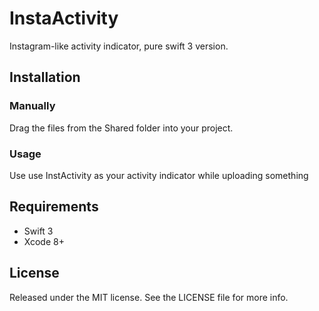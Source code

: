 # InstaActivity
Instagram-like activity indicator, pure swift 3 version.

## Installation

### Manually
Drag the files from the Shared folder into your project.

### Usage
Use use InstActivity as your activity indicator while uploading something

## Requirements
- Swift 3
- Xcode 8+

## License
Released under the MIT license. See the LICENSE file for more info.

